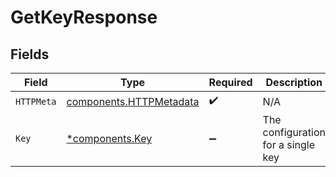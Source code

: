 # GetKeyResponse


## Fields

| Field                                                              | Type                                                               | Required                                                           | Description                                                        |
| ------------------------------------------------------------------ | ------------------------------------------------------------------ | ------------------------------------------------------------------ | ------------------------------------------------------------------ |
| `HTTPMeta`                                                         | [components.HTTPMetadata](../../models/components/httpmetadata.md) | :heavy_check_mark:                                                 | N/A                                                                |
| `Key`                                                              | [*components.Key](../../models/components/key.md)                  | :heavy_minus_sign:                                                 | The configuration for a single key                                 |